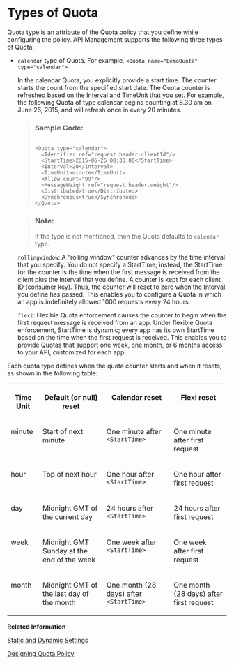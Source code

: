 <!-- loio3e32f1938a964d29a66987e7a5240161 -->

# Types of Quota

Quota type is an attribute of the Quota policy that you define while configuring the policy. API Management supports the following three types of Quota:

-   `calendar` type of Quota. For example, `<Quota name="DemoQuota" type="calendar">`

    In the calendar Quota, you explicitly provide a start time. The counter starts the count from the specified start date. The Quota counter is refreshed based on the Interval and TimeUnit that you set. For example, the following Quota of type calendar begins counting at 8.30 am on June 26, 2015, and will refresh once in every 20 minutes.

    > ### Sample Code:  
    > ```
    > 
    > <Quota type="calendar">
    > 	<Identifier ref="request.header.clientId"/>
    > 	<StartTime>2015-06-26 08:30:00</StartTime>
    > 	<Interval>20</Interval>
    > 	<TimeUnit>minute</TimeUnit>
    > 	<Allow count="99"/>
    > 	<MessageWeight ref="request.header.weight"/>
    > 	<Distributed>true</Distributed>
    > 	<Synchronous>true</Synchronous>
    > </Quota>
    > ```

    > ### Note:  
    > If the type is not mentioned, then the Quota defaults to `calendar` type.

    `rollingwindow`: A "rolling window" counter advances by the time interval that you specify. You do not specify a StartTime; instead, the StartTime for the counter is the time when the first message is received from the client plus the interval that you define. A counter is kept for each client ID \(consumer key\). Thus, the counter will reset to zero when the Interval you define has passed. This enables you to configure a Quota in which an app is indefinitely allowed 1000 requests every 24 hours.

    `flexi`: Flexible Quota enforcement causes the counter to begin when the first request message is received from an app. Under flexible Quota enforcement, StartTime is dynamic; every app has its own StartTime based on the time when the first request is received. This enables you to provide Quotas that support one week, one month, or 6 months access to your API, customized for each app.


Each quota type defines when the quota counter starts and when it resets, as shown in the following table:


<table>
<tr>
<th valign="top">

Time Unit

</th>
<th valign="top">

Default \(or null\) reset

</th>
<th valign="top">

Calendar reset

</th>
<th valign="top">

Flexi reset

</th>
</tr>
<tr>
<td valign="top">

minute

</td>
<td valign="top">

Start of next minute

</td>
<td valign="top">

One minute after `<StartTime>` 

</td>
<td valign="top">

One minute after first request

</td>
</tr>
<tr>
<td valign="top">

hour

</td>
<td valign="top">

Top of next hour

</td>
<td valign="top">

One hour after `<StartTime>` 

</td>
<td valign="top">

One hour after first request

</td>
</tr>
<tr>
<td valign="top">

day

</td>
<td valign="top">

Midnight GMT of the current day

</td>
<td valign="top">

24 hours after `<StartTime>` 

</td>
<td valign="top">

24 hours after first request

</td>
</tr>
<tr>
<td valign="top">

week

</td>
<td valign="top">

Midnight GMT Sunday at the end of the week

</td>
<td valign="top">

One week after `<StartTime>` 

</td>
<td valign="top">

One week after first request

</td>
</tr>
<tr>
<td valign="top">

month

</td>
<td valign="top">

Midnight GMT of the last day of the month

</td>
<td valign="top">

One month \(28 days\) after `<StartTime>` 

</td>
<td valign="top">

One month \(28 days\) after first request

</td>
</tr>
</table>

**Related Information**  


[Static and Dynamic Settings](static-and-dynamic-settings-f21c01f.md "A Quota can be static or dynamic.")

[Designing Quota Policy](designing-quota-policy-2539fb2.md "")

